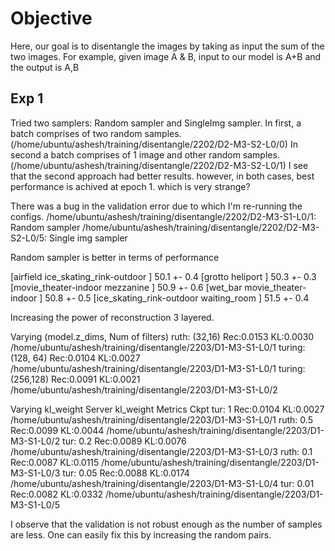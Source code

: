# Objective
Here, our goal is to disentangle the images by taking as input the sum of the two images. For example, given image A & B, input to our model is A+B and the output is A,B

## Exp 1
Tried two samplers: Random sampler and SingleImg sampler. In first, a batch comprises of two random samples. (/home/ubuntu/ashesh/training/disentangle/2202/D2-M3-S2-L0/0)
In second a batch comprises of 1 image and other random samples. (/home/ubuntu/ashesh/training/disentangle/2202/D2-M3-S2-L0/1)
I see that the second approach had better results. however, in both cases, best performance is achived at epoch 1.
which is very strange? 

There was a bug in the validation error due to which I'm re-running the configs.
/home/ubuntu/ashesh/training/disentangle/2202/D2-M3-S1-L0/1: Random sampler
/home/ubuntu/ashesh/training/disentangle/2202/D2-M3-S2-L0/5: Single img sampler

Random sampler is better in terms of performance

[airfield                  ice_skating_rink-outdoor ] 50.1 +- 0.4
[grotto                    heliport                 ] 50.3 +- 0.3
[movie_theater-indoor      mezzanine                ] 50.9 +- 0.6
[wet_bar                   movie_theater-indoor     ] 50.8 +- 0.5
[ice_skating_rink-outdoor  waiting_room             ] 51.5 +- 0.4

Increasing the power of reconstruction
3 layered.

Varying (model.z_dims, Num of filters)
    ruth:   (32,16)   Rec:0.0153 KL:0.0030      /home/ubuntu/ashesh/training/disentangle/2203/D1-M3-S1-L0/1
    turing: (128, 64) Rec:0.0104 KL:0.0027      /home/ubuntu/ashesh/training/disentangle/2203/D1-M3-S1-L0/1
    turing: (256,128) Rec:0.0091 KL:0.0021      /home/ubuntu/ashesh/training/disentangle/2203/D1-M3-S1-L0/2

Varying kl_weight
Server      kl_weight   Metrics                                 Ckpt
    tur:    1           Rec:0.0104 KL:0.0027    /home/ubuntu/ashesh/training/disentangle/2203/D1-M3-S1-L0/1
    ruth:   0.5         Rec:0.0099 KL:0.0044    /home/ubuntu/ashesh/training/disentangle/2203/D1-M3-S1-L0/2
    tur:    0.2         Rec:0.0089 KL:0.0076    /home/ubuntu/ashesh/training/disentangle/2203/D1-M3-S1-L0/3
    ruth:   0.1         Rec:0.0087 KL:0.0115    /home/ubuntu/ashesh/training/disentangle/2203/D1-M3-S1-L0/3
    tur:    0.05        Rec:0.0088 KL:0.0174    /home/ubuntu/ashesh/training/disentangle/2203/D1-M3-S1-L0/4
    tur:    0.01        Rec:0.0082 KL:0.0332    /home/ubuntu/ashesh/training/disentangle/2203/D1-M3-S1-L0/5

I observe that the validation is not robust enough as the number of samples are less.
One can easily fix this by increasing the random pairs.  